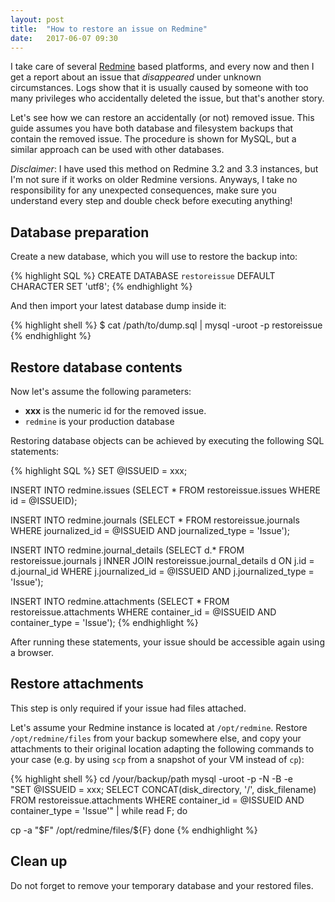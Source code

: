 ```yaml
---
layout: post
title:  "How to restore an issue on Redmine"
date:   2017-06-07 09:30
---
```


I take care of several [Redmine](http://www.redmine.org/) based platforms, and every now and then I
get a report about an issue that _disappeared_ under unknown circumstances. Logs show that it is
usually caused by someone with too many privileges who accidentally deleted the issue, but that's
another story.

Let's see how we can restore an accidentally (or not) removed issue. This guide assumes you have
both database and filesystem backups that contain the removed issue. The procedure is shown for
MySQL, but a similar approach can be used with other databases.

_Disclaimer_: I have used this method on Redmine 3.2 and 3.3 instances, but I'm not sure if it
works on older Redmine versions. Anyways, I take no responsibility for any unexpected consequences,
make sure you understand every step and double check before executing anything!

Database preparation
--------------------

Create a new database, which you will use to restore the backup into:

{% highlight SQL %}
CREATE DATABASE `restoreissue` DEFAULT CHARACTER SET 'utf8';
{% endhighlight %}

And then import your latest database dump inside it:

{% highlight shell %}
$ cat /path/to/dump.sql | mysql -uroot -p restoreissue
{% endhighlight %}

Restore database contents
-------------------------

Now let's assume the following parameters:

* **xxx** is the numeric id for the removed issue.
* `redmine` is your production database

Restoring database objects can be achieved by executing the following SQL statements:

{% highlight SQL %}
SET @ISSUEID = xxx;

INSERT INTO redmine.issues 
  (SELECT *
    FROM restoreissue.issues
    WHERE id = @ISSUEID);

INSERT INTO redmine.journals 
  (SELECT *
    FROM restoreissue.journals
    WHERE journalized_id = @ISSUEID
      AND journalized_type = 'Issue');

INSERT INTO redmine.journal_details
  (SELECT d.*
    FROM restoreissue.journals j 
    INNER JOIN restoreissue.journal_details d
    ON j.id = d.journal_id
    WHERE j.journalized_id = @ISSUEID
      AND j.journalized_type = 'Issue');

INSERT INTO redmine.attachments
  (SELECT * FROM restoreissue.attachments
    WHERE container_id = @ISSUEID
      AND container_type = 'Issue');
{% endhighlight %}

After running these statements, your issue should be accessible again using a browser.

Restore attachments
-------------------

This step is only required if your issue had files attached.

Let's assume your Redmine instance is located at `/opt/redmine`. Restore `/opt/redmine/files` from
your backup somewhere else, and copy your attachments to their original location adapting the
following commands to your case (e.g. by using `scp` from a snapshot of your VM instead of `cp`):

{% highlight shell %}
cd /your/backup/path
mysql -uroot -p -N -B -e \
  "SET @ISSUEID = xxx;
   SELECT CONCAT(disk_directory, '/', disk_filename)
   FROM restoreissue.attachments
   WHERE container_id = @ISSUEID
   AND container_type = 'Issue'" | while read F; do

   cp -a "$F" /opt/redmine/files/${F}
 done
{% endhighlight %}

Clean up
--------

Do not forget to remove your temporary database and your restored files.

